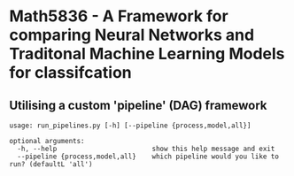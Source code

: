 # Math5836 - A Framework for comparing Neural Networks and Traditonal Machine Learning Models for classifcation
## Utilising a custom 'pipeline' (DAG) framework


    usage: run_pipelines.py [-h] [--pipeline {process,model,all}]

    optional arguments:
      -h, --help                        show this help message and exit
      --pipeline {process,model,all}    which pipeline would you like to run? (defaultL 'all')